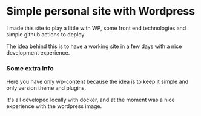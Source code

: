 # Simple personal site with Wordpress
I made this site to play a little with WP, some front end technologies and simple github actions to deploy.

The idea behind this is to have a working site in a few days with a nice development experience.

### Some extra info
Here you have only wp-content because the idea is to keep it simple and only version theme and plugins.

It's all developed locally with docker, and at the moment was a nice experience with the wordpress image.